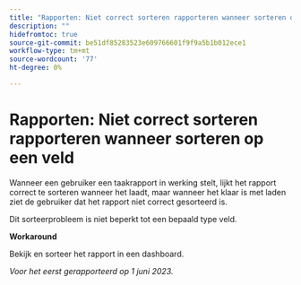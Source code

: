 ```yaml
---
title: "Rapporten: Niet correct sorteren rapporteren wanneer sorteren op een veld"
description: ""
hidefromtoc: true
source-git-commit: be51df85283523e609766601f9f9a5b1b012ece1
workflow-type: tm+mt
source-wordcount: '77'
ht-degree: 0%

---
```



# Rapporten: Niet correct sorteren rapporteren wanneer sorteren op een veld


Wanneer een gebruiker een taakrapport in werking stelt, lijkt het rapport correct te sorteren wanneer het laadt, maar wanneer het klaar is met laden ziet de gebruiker dat het rapport niet correct gesorteerd is.

Dit sorteerprobleem is niet beperkt tot een bepaald type veld.

**Workaround**

Bekijk en sorteer het rapport in een dashboard.

_Voor het eerst gerapporteerd op 1 juni 2023._